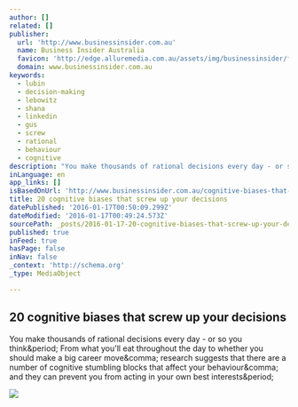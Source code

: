 ```yaml
---
author: []
related: []
publisher:
  url: 'http://www.businessinsider.com.au'
  name: Business Insider Australia
  favicon: 'http://edge.alluremedia.com.au/assets/img/businessinsider/favicon.ico'
  domain: www.businessinsider.com.au
keywords:
  - lubin
  - decision-making
  - lebowitz
  - shana
  - linkedin
  - gus
  - screw
  - rational
  - behaviour
  - cognitive
description: "You make thousands of rational decisions every day - or so you think. From what you'll eat throughout the day to whether you should make a big career move, research suggests that there are a number of cognitive stumbling blocks that affect your behaviour, and they can prevent you from acting in your own best interests."
inLanguage: en
app_links: []
isBasedOnUrl: 'http://www.businessinsider.com.au/cognitive-biases-that-affect-decisions-2015-8'
title: 20 cognitive biases that screw up your decisions
datePublished: '2016-01-17T00:50:09.299Z'
dateModified: '2016-01-17T00:49:24.573Z'
sourcePath: _posts/2016-01-17-20-cognitive-biases-that-screw-up-your-decisions.md
published: true
inFeed: true
hasPage: false
inNav: false
_context: 'http://schema.org'
_type: MediaObject

---
```

<article style=""><h1>20 cognitive biases that screw up your decisions</h1><p>You make thousands of rational decisions every day - or so you think&amp;period; From what you'll eat throughout the day to whether you should make a big career move&amp;comma; research suggests that there are a number of cognitive stumbling blocks that affect your behaviour&amp;comma; and they can prevent you from acting in your own best interests&amp;period;</p><img src="http://static.businessinsider.com/image/55ddc911bd86ef12008b5fd7/image.jpg" /></article>